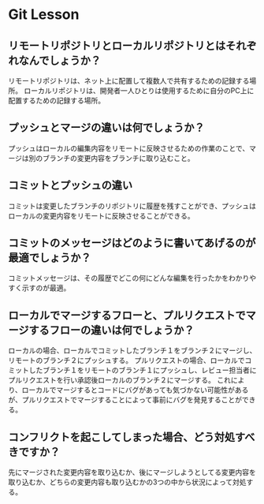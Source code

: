 # Git Lesson

## リモートリポジトリとローカルリポジトリとはそれぞれなんでしょうか？

リモートリポジトリは、ネット上に配置して複数人で共有するための記録する場所。
ローカルリポジトリは、開発者一人ひとりは使用するために自分のPC上に配置するための記録する場所。

## プッシュとマージの違いは何でしょうか？

プッシュはローカルの編集内容をリモートに反映させるための作業のことで、マージは別のブランチの変更内容をブランチに取り込むこと。

## コミットとプッシュの違い

コミットは変更したブランチのリポジトリに履歴を残すことができ、プッシュはローカルの変更内容をリモートに反映させることができる。

## コミットのメッセージはどのように書いてあげるのが最適でしょうか？

コミットメッセージは、その履歴でどこの何にどんな編集を行ったかをわかりやすく示すのが最適。

## ローカルでマージするフローと、プルリクエストでマージするフローの違いは何でしょうか？

ローカルの場合、ローカルでコミットしたブランチ１をブランチ２にマージし、リモートのブランチ２にプッシュする。
プルリクエストの場合、ローカルでコミットしたブランチ１をリモートのブランチ１にプッシュし、レビュー担当者にプルリクエストを行い承認後ローカルのブランチ２にマージする。
これにより、ローカルでマージするとコードにバグがあっても気づかない可能性があるが、プルリクエストでマージすることによって事前にバグを発見することができる。

## コンフリクトを起こしてしまった場合、どう対処すべきですか？

先にマージされた変更内容を取り込むか、後にマージしようとしてる変更内容を取り込むか、どちらの変更内容も取り込むかの3つの中から状況によって対処する。